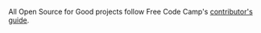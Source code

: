 All Open Source for Good projects follow Free Code Camp's [contributor's guide](https://github.com/FreeCodeCamp/FreeCodeCamp/blob/master/CONTRIBUTING.md).
